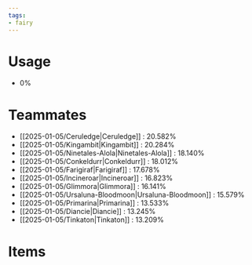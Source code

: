 ```yaml
---
tags:
- fairy
---
```

# Usage
- 0%
# Teammates
- [[2025-01-05/Ceruledge|Ceruledge]] : 20.582%
- [[2025-01-05/Kingambit|Kingambit]] : 20.284%
- [[2025-01-05/Ninetales-Alola|Ninetales-Alola]] : 18.140%
- [[2025-01-05/Conkeldurr|Conkeldurr]] : 18.012%
- [[2025-01-05/Farigiraf|Farigiraf]] : 17.678%
- [[2025-01-05/Incineroar|Incineroar]] : 16.823%
- [[2025-01-05/Glimmora|Glimmora]] : 16.141%
- [[2025-01-05/Ursaluna-Bloodmoon|Ursaluna-Bloodmoon]] : 15.579%
- [[2025-01-05/Primarina|Primarina]] : 13.533%
- [[2025-01-05/Diancie|Diancie]] : 13.245%
- [[2025-01-05/Tinkaton|Tinkaton]] : 13.209%
# Items